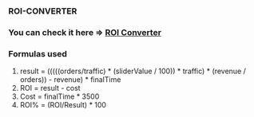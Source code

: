 ### ROI-CONVERTER

<h3>You can check it here => <a href="https://roi-converter.netlify.app/">ROI Converter</a></h3>

### Formulas used
<ol>
    <li>result = (((((orders/traffic) * (sliderValue / 100)) * traffic) * (revenue / orders)) - revenue) * finalTime</li>
    <li>ROI = result - cost</li>
    <li>Cost = finalTime * 3500</li>
    <li>ROI% = (ROI/Result) * 100</li>
</ol>